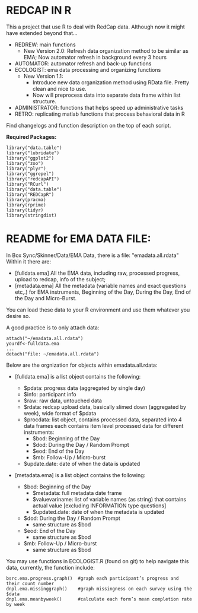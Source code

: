 # REDCAP IN R
This a project that use R to deal with RedCap data. Although now it might have extended beyond that...
- REDREW: main functions
 	- New Version 2.0: Refresh data organization method to be similar as EMA; Now automator refresh in background every 3 hours
- AUTOMATOR: automator refresh and back-up functions
- ECOLOGIST: ema data processing and organizing functions 
 	- New Version 1.1: 
  		- Introduce new data organization method using RData file. Pretty clean and nice to use.
 		 - Now will preprocess data into separate data frame within list structure.
- ADMINISTRATOR: functions that helps speed up administrative tasks
- RETRO: replicating matlab functions that process behavioral data in R

Find changelogs and function description on the top of each script.

**Required Packages:**
```
library("data.table")
library("lubridate")
library("ggplot2")
library("zoo")
library("plyr")
library("ggrepel")
library("redcapAPI")
library("RCurl")
library("data.table")
library("REDCapR")
library(pracma)
library(rprime)
library(tidyr)
library(stringdist)
```
# README for EMA DATA FILE: 
In Box Sync/Skinner/Data/EMA Data, there is a file: "emadata.all.rdata"
Within it there are: 
- [fulldata.ema] All the EMA data, including raw, processed progress, upload to redcap, info of the subject;
- [metadata.ema] All the metadata (variable names and exact questions etc,.) for EMA instruments, Beginning of the Day, During the Day, End of the Day and Micro-Burst.

You can load these data to your R environment and use them whatever you desire so. 

A good practice is to only attach data:
```
attach("~/emadata.all.rdata")
yourdf<-fulldata.ema
...
detach("file: ~/emadata.all.rdata")
```

Below are the orgnization for objects within emadata.all.rdata:

- [fulldata.ema] is a list object contains the following: 
	- $pdata: progress data (aggregated by single day)
	- $info: participant info
	- $raw: raw data, untouched data
	- $rdata: redcap upload data, basically slimed down (aggregated by week), wide format of $pdata
	- $procdata: list object, contains processed data, separated into 4 data frames each contains item level processed data for different instruments: 
		- $bod: Beginning of the Day
		- $dod: During the Day / Random Prompt
		- $eod: End of the Day
		- $mb: Follow-Up / Micro-burst
	- $update.date: date of when the data is updated

- [metadata.ema] is a list object contains the following:
	- $bod: Beginning of the Day
		- $metadata: full metadata date frame
		- $valuevariname: list of variable names (as string) that contains actual value [excluding INFORMATION type questions]
		- $updated.date: date of when the metadata is updated
	- $dod: During the Day / Random Prompt
		- same structure as $bod
	- $eod: End of the Day
		- same structure as $bod
	- $mb: Follow-Up / Micro-burst
		- same structure as $bod
		
You may use functions in ECOLOGIST.R (found on git) to help navigate this data, currently, the function include:
```
bsrc.ema.progress.graph()  #graph each participant’s progress and their count number 
dnpl.ema.missinggraph()    #graph missingness on each survey using the $data
dnpl.ema.meanbyweek()      #calculate each form’s mean completion rate by week
```
